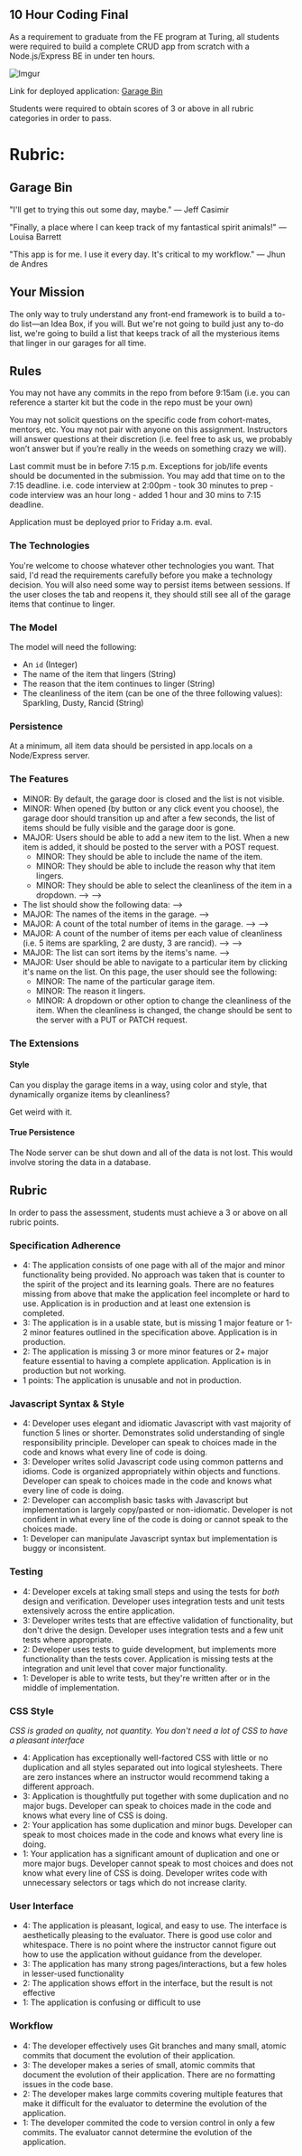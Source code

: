 ## 10 Hour Coding Final

As a requirement to graduate from the FE program at Turing, all students were required to build a complete CRUD app from scratch with a Node.js/Express BE in under ten hours.

![Imgur](http://i.imgur.com/FgtCSFY.png)

Link for deployed application:
[Garage Bin](https://garagebin.herokuapp.com/)

Students were required to obtain scores of 3 or above in all rubric categories in order to pass.

# Rubric:
## Garage Bin

"I'll get to trying this out some day, maybe." — Jeff Casimir

"Finally, a place where I can keep track of my fantastical spirit animals!" — Louisa Barrett

"This app is for me. I use it every day. It's critical to my workflow." — Jhun de Andres

## Your Mission

The only way to truly understand any front-end framework is to build a to-do list—an Idea Box, if you will. But we're not going to build just any to-do list, we're going to build a list that keeps track of all the mysterious items that linger in our garages for all time.

## Rules

You may not have any commits in the repo from before 9:15am (i.e. you can reference a starter kit but the code in the repo must be your own)

You may not solicit questions on the specific code from cohort-mates, mentors, etc. You may not pair with anyone on this assignment. Instructors will answer questions at their discretion (i.e. feel free to ask us, we probably won’t answer but if you’re really in the weeds on something crazy we will).

Last commit must be in before 7:15 p.m. Exceptions for job/life events should be documented in the submission. You may add that time on to the 7:15 deadline. i.e. code interview at 2:00pm - took 30 minutes to prep - code interview was an hour long - added 1 hour and 30 mins to 7:15 deadline.

Application must be deployed prior to Friday a.m. eval.

### The Technologies

You're welcome to choose whatever other technologies you want. That said, I'd read the requirements carefully before you make a technology decision. You will also need some way to persist items between sessions. If the user closes the tab and reopens it, they should still see all of the garage items that continue to linger.

### The Model

The model will need the following:

- An `id` (Integer)
- The name of the item that lingers (String)
- The reason that the item continues to linger (String)
- The cleanliness of the item (can be one of the three following values): Sparkling, Dusty, Rancid (String)

### Persistence
At a minimum, all item data should be persisted in app.locals on a Node/Express server.

### The Features

  - MINOR: By default, the garage door is closed and the list is not visible.
  - MINOR: When opened (by button or any click event you choose), the garage door should transition up and after a few seconds, the list of items should be fully visible and the garage door is gone.
- MAJOR: Users should be able to add a new item to the list. When a new item is added, it should be posted to the server with a POST request.
  - MINOR: They should be able to include the name of the item.
  - MINOR: They should be able to include the reason why that item lingers.
  - MINOR: They should be able to select the cleanliness of the item in a dropdown. --> -->
- The list should show the following data: -->
- MAJOR: The names of the items in the garage. -->
- MAJOR: A count of the total number of items in the garage. --> -->
- MAJOR: A count of the number of items per each value of cleanliness (i.e. 5 items are sparkling, 2 are dusty, 3 are rancid). --> -->
- MAJOR: The list can sort items by the items's name. -->
- MAJOR: User should be able to navigate to a particular item by clicking it's name on the list. On this page, the user should see the following:
  - MINOR: The name of the particular garage item.
  - MINOR: The reason it lingers.
  - MINOR: A dropdown or other option to change the cleanliness of the item. When the cleanliness is changed, the change should be sent to the server with a PUT or PATCH request.

### The Extensions

#### Style

Can you display the garage items in a way, using color and style, that dynamically organize items by cleanliness?

Get weird with it.

#### True Persistence

The Node server can be shut down and all of the data is not lost. This would involve storing the data in a database.

## Rubric

In order to pass the assessment, students must achieve a 3 or above on all rubric points.

### Specification Adherence

* 4: The application consists of one page with all of the major and minor functionality being provided. No approach was taken that is counter to the spirit of the project and its learning goals. There are no features missing from above that make the application feel incomplete or hard to use. Application is in production and at least one extension is completed.
* 3: The application is in a usable state, but is missing 1 major feature or 1-2 minor features outlined in the specification above. Application is in production.
* 2: The application is missing 3 or more minor features or 2+ major feature essential to having a complete application. Application is in production but not working.
* 1 points: The application is unusable and not in production.

### Javascript Syntax & Style

* 4: Developer uses elegant and idiomatic Javascript with vast majority of function 5 lines or shorter. Demonstrates solid understanding of single responsibility principle. Developer can speak to choices made in the code and knows what every line of code is doing.
* 3: Developer writes solid Javascript code using common patterns and idioms. Code is organized appropriately within objects and functions. Developer can speak to choices made in the code and knows what every line of code is doing.
* 2: Developer can accomplish basic tasks with Javascript but implementation is largely copy/pasted or non-idiomatic. Developer is not confident in what every line of the code is doing or cannot speak to the choices made.
* 1: Developer can manipulate Javascript syntax but implementation is buggy or inconsistent.

### Testing

* 4: Developer excels at taking small steps and using the tests for *both* design and verification. Developer uses integration tests and unit tests extensively across the entire application.
* 3: Developer writes tests that are effective validation of functionality, but don't drive the design. Developer uses integration tests and a few unit tests where appropriate.
* 2: Developer uses tests to guide development, but implements more functionality than the tests cover. Application is missing tests at the integration and unit level that cover major functionality.
* 1: Developer is able to write tests, but they're written after or in the middle of implementation.

### CSS Style

*CSS is graded on quality, not quantity. You don't need a lot of CSS to have a pleasant interface*

* 4: Application has exceptionally well-factored CSS with little or no duplication and all styles separated out into logical stylesheets. There are zero instances where an instructor would recommend taking a different approach.
* 3:  Application is thoughtfully put together with some duplication and no major bugs. Developer can speak to choices made in the code and knows what every line of CSS is doing.
* 2:  Your application has some duplication and minor bugs. Developer can speak to most choices made in the code and knows what every line is doing.
* 1:  Your application has a significant amount of duplication and one or more major bugs. Developer cannot speak to most choices and does not know what every line of CSS is doing. Developer writes code with unnecessary selectors or tags which do not increase clarity.

### User Interface

* 4: The application is pleasant, logical, and easy to use. The interface is aesthetically pleasing to the evaluator. There is good use color and whitespace. There is no point where the instructor cannot figure out how to use the application without guidance from the developer.
* 3: The application has many strong pages/interactions, but a few holes in lesser-used functionality
* 2: The application shows effort in the interface, but the result is not effective
* 1: The application is confusing or difficult to use

### Workflow

* 4: The developer effectively uses Git branches and many small, atomic commits that document the evolution of their application.
* 3: The developer makes a series of small, atomic commits that document the evolution of their application. There are no formatting issues in the code base.
* 2: The developer makes large commits covering multiple features that make it difficult for the evaluator to determine the evolution of the application.
* 1: The developer commited the code to version control in only a few commits. The evaluator cannot determine the evolution of the application.

